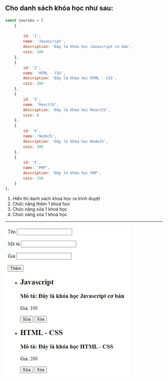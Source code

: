 ## Cho danh sách khóa học như sau:

```js
const courses = [
    {

        id: '1',
        name: 'Javascript',
        description: 'Đây là khóa học Javascript cơ bản',
        coin: 100
    },
    {
        id: '2',
        name: 'HTML - CSS',
        description: 'Đây là khóa học HTML - CSS',
        coin: 200
    },
    {
        id: '3',
        name: 'ReactJS',
        description: 'Đây là khóa học ReactJS',
        coin: 0
    },
    {
        id: '4',
        name: 'NodeJS',
        description: 'Đây là khóa học NodeJS',
        coin: 300
    },
    {
        id: '5',
        name: 'PHP',
        description: 'Đây là khóa học PHP',
        coin: 150
    }
];
```

1. Hiển thị danh sách khoá học ra trình duyệt
2. Chức năng thêm 1 khoá học
3. Chức năng sửa 1 khoá học
4. Chức năng xóa 1 khoá học
-------------------------------------------------------------------------------------------------------------------
![](courses.jpg)